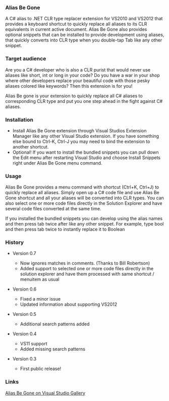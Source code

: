 ### Alias Be Gone
A C# alias to .NET CLR type replacer extension for VS2010 and VS2012 that provides a keyboard shortcut to quickly replace all aliases to its CLR equivalents in current active document. Alias Be Gone also provides optional snippets that can be installed to provide development using aliases, that quickly converts into CLR type when you double-tap Tab like any other snippet. 

### Target audience
Are you a C# developer who is also a CLR purist that would never use aliases like short, int or long in your code? Do you have a war in your shop where other developers replace your beautiful code with those pesky aliases colored like keywords? Then this extension is for you!

Alias Be gone is your extension to quickly replace all C# aliases to corresponding CLR type and put you one step ahead in the fight against C# aliases. 

### Installation
* Install Alias Be Gone extension through Visual Studios Extension Manager like any other Visual Studio extension. If you have something else bound to Ctrl-K, Ctrl-J you may need to bind the extension to another shortcut.
* Optional! If you want to install the bundled snippets you can pull down the Edit menu after restarting Visual Studio and choose Install Snippets right under Alias Be Gone menu command.

### Usage

Alias Be Gone provides a menu command with shortcut (Ctrl+K, Ctrl+J) to quickly replace all aliases. Simply open up a C# code file and use Alias Be Gone shortcut and all your aliases will be converted into CLR types. You can also select one or more code files directly in the Solution Explorer and have several code files converted at the same time.

If you installed the bundled snippets you can develop using the alias names and then press tab twice after like any other snippet. For example, type bool and then press tab twice to instantly replace it to Boolean

### History

* Version 0.7
    * Now ignores matches in comments. (Thanks to Bill Robertson)
    * Added support to selected one or more code files directly in the solution explorer and have them processed with same shortcut / menuitem as usual

* Version 0.6
    * Fixed a minor issue
    * Updated information about supporting VS2012

* Version 0.5
    * Additional search patterns added

* Version 0.4
    * VS11 support
    * Added missing search patterns

* Version 0.3
    * First public release!
    

### Links

[Alias Be Gone on Visual Studio Gallery](http://visualstudiogallery.msdn.microsoft.com/f4f18ca8-187b-4f3d-9a1e-eeb8330bb1f7)
